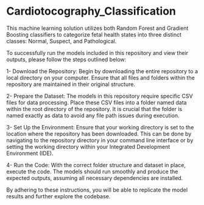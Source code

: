 # Cardiotocography_Classification
This machine learning solution utilizes both Random Forest and Gradient Boosting classifiers to categorize fetal health states into three distinct classes: Normal, Suspect, and Pathological. 

To successfully run the models included in this repository and view their outputs, please follow the steps outlined below:

1- Download the Repository: Begin by downloading the entire repository to a local directory on your computer. Ensure that all files and folders within the repository are maintained in their original structure.

2- Prepare the Dataset: The models in this repository require specific CSV files for data processing. Place these CSV files into a folder named data within the root directory of the repository. It is crucial that the folder is named exactly as data to avoid any file path issues during execution.

3- Set Up the Environment: Ensure that your working directory is set to the location where the repository has been downloaded. This can be done by navigating to the repository directory in your command line interface or by setting the working directory within your Integrated Development Environment (IDE).

4- Run the Code: With the correct folder structure and dataset in place, execute the code. The models should run smoothly and produce the expected outputs, assuming all necessary dependencies are installed.

By adhering to these instructions, you will be able to replicate the model results and further explore the codebase.
